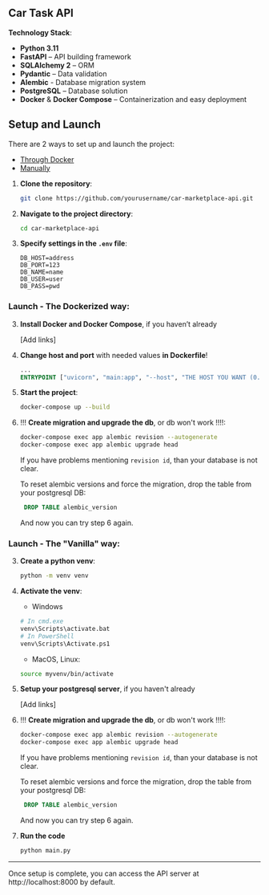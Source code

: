 Car Task API
---

**Technology Stack**:

- **Python 3.11**
- **FastAPI** – API building framework
- **SQLAlchemy 2** – ORM
- **Pydantic** – Data validation
- **Alembic** - Database migration system
- **PostgreSQL** – Database solution
- **Docker** & **Docker Compose** – Containerization and easy deployment

## Setup and Launch

There are 2 ways to set up and launch the project:
- [Through Docker](#Launch---The-Dockerized-way)
- [Manually](#Launch---The-Vanilla-way)

1. **Clone the repository**:

   ```bash
   git clone https://github.com/yourusername/car-marketplace-api.git
   ```

2. **Navigate to the project directory**:

   ```bash
   cd car-marketplace-api
   ```
3. **Specify settings in the `.env` file**:
   ```env
   DB_HOST=address
   DB_PORT=123
   DB_NAME=name
   DB_USER=user
   DB_PASS=pwd
   ```

### Launch - The Dockerized way:

3. **Install Docker and Docker Compose**, if you haven’t already

   [Add links]

4. **Change host and port** with needed values **in Dockerfile**!

   ```Dockerfile
   ...
   ENTRYPOINT ["uvicorn", "main:app", "--host", "THE HOST YOU WANT (0.0.0.0)", "--port", "THE PORT YOU WANT (8000)"]
   ```

5. **Start the project**:

   ```bash
   docker-compose up --build
   ```
6. !!! **Create migration and upgrade the db**, or db won't work !!!!:
   ```bash
   docker-compose exec app alembic revision --autogenerate 
   docker-compose exec app alembic upgrade head
   ```
   
   If you have problems mentioning `revision id`, than your database is not clear.
   
   To reset alembic versions and force the migration, drop the table from your postgresql DB:
   ```sql
    DROP TABLE alembic_version
   ```
   And now you can try step 6 again.

### Launch - The "Vanilla" way:

3. **Create a python venv**:
   ```bash
   python -m venv venv
   ```

4. **Activate the venv**:
    - Windows
   ```bash
   # In cmd.exe
   venv\Scripts\activate.bat
   # In PowerShell
   venv\Scripts\Activate.ps1
   ```
    - MacOS, Linux:
   ```bash
   source myvenv/bin/activate
   ```
5. **Setup your postgresql server**, if you haven't already

   [Add links]

7. !!! **Create migration and upgrade the db**, or db won't work !!!!:
   ```bash
   docker-compose exec app alembic revision --autogenerate 
   docker-compose exec app alembic upgrade head
   ```

   If you have problems mentioning `revision id`, than your database is not clear.
   
   To reset alembic versions and force the migration, drop the table from your postgresql DB:
   ```sql
    DROP TABLE alembic_version
   ```
   And now you can try step 6 again.
   
9. **Run the code**
   ```bash
   python main.py
   ```

---


Once setup is complete, you can access the API server at http://localhost:8000 by default.


